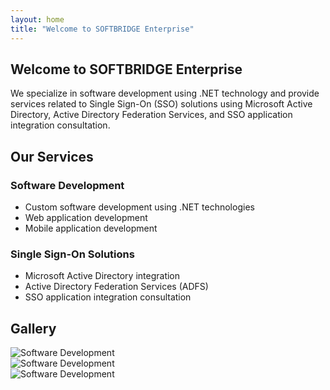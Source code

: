 ```yaml
---
layout: home
title: "Welcome to SOFTBRIDGE Enterprise"
---
```


<div class="jumbotron bg-light text-dark">
  <h2 class="display-4">Welcome to SOFTBRIDGE Enterprise</h2>
  <p class="lead">We specialize in software development using .NET technology and provide services related to Single Sign-On (SSO) solutions using Microsoft Active Directory, Active Directory Federation Services, and SSO application integration consultation.</p>
</div>
<section>
  <h2>Our Services</h2>
  <h3>Software Development</h3>
  <ul>
    <li>Custom software development using .NET technologies</li>
    <li>Web application development</li>
    <li>Mobile application development</li>
  </ul>
  <h3>Single Sign-On Solutions</h3>
  <ul>
    <li>Microsoft Active Directory integration</li>
    <li>Active Directory Federation Services (ADFS)</li>
    <li>SSO application integration consultation</li>
  </ul>
</section>
<section class="mt-4">
  <h2>Gallery</h2>
  <div class="row">
    <div class="col-md-4">
      <img src="{{ '/assets/images/software_development_1.jpg' | relative_url }}" alt="Software Development" class="img-fluid">
    </div>
    <div class="col-md-4">
      <img src="{{ '/assets/images/software_development_2.jpg' | relative_url }}" alt="Software Development" class="img-fluid">
    </div>
    <div class="col-md-4">
      <img src="{{ '/assets/images/software_development_3.jpg' | relative_url }}" alt="Software Development" class="img-fluid">
    </div>
  </div>
</section>
